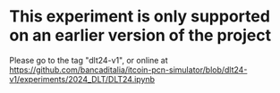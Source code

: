 # This experiment is only supported on an earlier version of the project

Please go to the tag "dlt24-v1", or online at https://github.com/bancaditalia/itcoin-pcn-simulator/blob/dlt24-v1/experiments/2024_DLT/DLT24.ipynb
